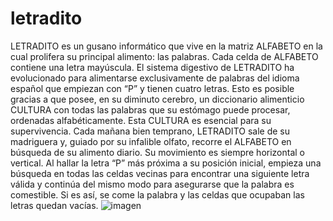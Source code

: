 # letradito
LETRADITO es un gusano informático que vive en la matriz ALFABETO en la cual prolifera su principal alimento: las palabras. Cada celda de ALFABETO contiene una letra mayúscula.
El sistema digestivo de LETRADITO ha evolucionado para alimentarse exclusivamente de palabras del idioma español que empiezan con “P” y tienen cuatro letras. Esto es posible gracias a que posee, en su diminuto cerebro, un diccionario alimenticio CULTURA con todas las palabras que su estómago puede procesar, ordenadas alfabéticamente. Esta CULTURA es esencial para su supervivencia.
Cada mañana bien temprano, LETRADITO sale de su madriguera y, guiado por su infalible olfato, recorre el ALFABETO en búsqueda de su alimento diario. Su movimiento es siempre horizontal o vertical. Al hallar la letra “P” más próxima a su posición inicial, empieza una búsqueda en todas las celdas vecinas para encontrar una siguiente letra válida y continúa del mismo modo para asegurarse que la palabra es comestible. Si es así, se come la palabra y las celdas que ocupaban las letras quedan vacías.
![imagen](https://user-images.githubusercontent.com/67170467/111673249-8b621700-87f9-11eb-9060-f8294a30538e.png)

